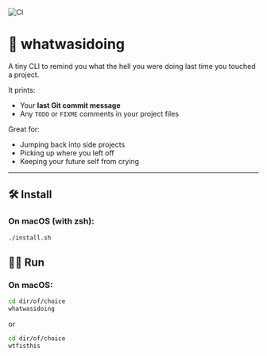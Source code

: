 ![CI](https://github.com/bunchoftrees/whatwasidoing/actions/workflows/ci.yml/badge.svg)

# 🧠 whatwasidoing

A tiny CLI to remind you what the hell you were doing last time you touched a project.

It prints:
- Your **last Git commit message**
- Any `TODO` or `FIXME` comments in your project files

Great for:
- Jumping back into side projects
- Picking up where you left off
- Keeping your future self from crying

---

## 🛠 Install

### On macOS (with zsh):

```bash
./install.sh
```

## 🧑‍💻 Run

### On macOS:

```bash
cd dir/of/choice
whatwasidoing
```
or
```bash
cd dir/of/choice
wtfisthis
```